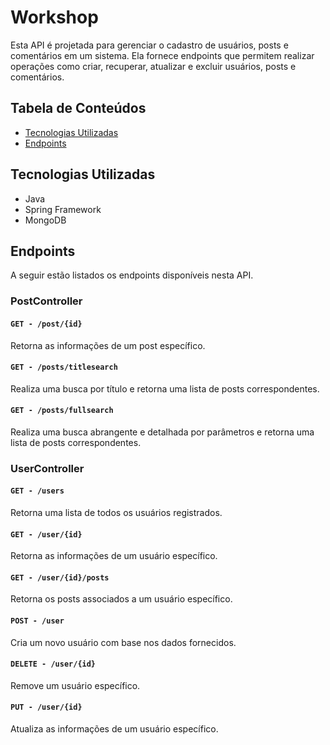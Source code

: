 # Workshop

Esta API é projetada para gerenciar o cadastro de usuários, posts e comentários em um sistema. Ela fornece endpoints que permitem realizar operações como criar, recuperar, atualizar e excluir usuários, posts e comentários.

## Tabela de Conteúdos

- [Tecnologias Utilizadas](#tecnologias-utilizadas)
- [Endpoints](#endpoints)

## Tecnologias Utilizadas

- Java
- Spring Framework
- MongoDB

## Endpoints

A seguir estão listados os endpoints disponíveis nesta API.

### PostController

#### `GET - /post/{id}`

Retorna as informações de um post específico.

#### `GET - /posts/titlesearch`

Realiza uma busca por título e retorna uma lista de posts correspondentes.

#### `GET - /posts/fullsearch`

Realiza uma busca abrangente e detalhada por parâmetros e retorna uma lista de posts correspondentes.

### UserController

#### `GET - /users`

Retorna uma lista de todos os usuários registrados.

#### `GET - /user/{id}`

Retorna as informações de um usuário específico.

#### `GET - /user/{id}/posts`

Retorna os posts associados a um usuário específico.

#### `POST - /user`

Cria um novo usuário com base nos dados fornecidos.

#### `DELETE - /user/{id}`

Remove um usuário específico.

#### `PUT - /user/{id}`

Atualiza as informações de um usuário específico.
